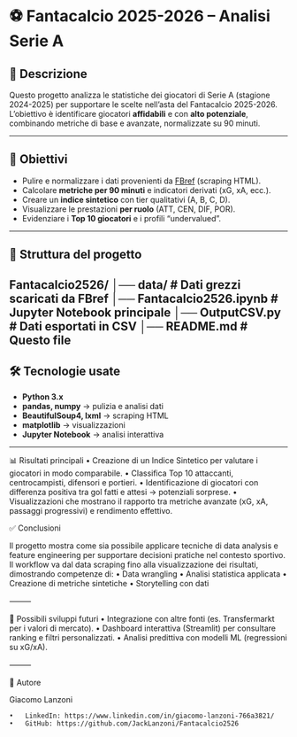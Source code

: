 # ⚽ Fantacalcio 2025-2026 – Analisi Serie A

## 📌 Descrizione
Questo progetto analizza le statistiche dei giocatori di Serie A (stagione 2024-2025) per supportare le scelte nell’asta del Fantacalcio 2025-2026.  
L’obiettivo è identificare giocatori **affidabili** e con **alto potenziale**, combinando metriche di base e avanzate, normalizzate su 90 minuti.

---

## 🎯 Obiettivi
- Pulire e normalizzare i dati provenienti da [FBref](https://fbref.com/) (scraping HTML).
- Calcolare **metriche per 90 minuti** e indicatori derivati (xG, xA, ecc.).
- Creare un **indice sintetico** con tier qualitativi (A, B, C, D).
- Visualizzare le prestazioni **per ruolo** (ATT, CEN, DIF, POR).
- Evidenziare i **Top 10 giocatori** e i profili “undervalued”.

---

## 📂 Struttura del progetto
Fantacalcio2526/
│── data/                  # Dati grezzi scaricati da FBref
│── Fantacalcio2526.ipynb  # Jupyter Notebook principale
│── OutputCSV.py           # Dati esportati in CSV
│── README.md              # Questo file
---

## 🛠️ Tecnologie usate
- **Python 3.x**
- **pandas, numpy** → pulizia e analisi dati
- **BeautifulSoup4, lxml** → scraping HTML
- **matplotlib** → visualizzazioni
- **Jupyter Notebook** → analisi interattiva

---

📊 Risultati principali
	•	Creazione di un Indice Sintetico per valutare i giocatori in modo comparabile.
	•	Classifica Top 10 attaccanti, centrocampisti, difensori e portieri.
	•	Identificazione di giocatori con differenza positiva tra gol fatti e attesi → potenziali sorprese.
	•	Visualizzazioni che mostrano il rapporto tra metriche avanzate (xG, xA, passaggi progressivi) e rendimento effettivo.

✅ Conclusioni

Il progetto mostra come sia possibile applicare tecniche di data analysis e feature engineering per supportare decisioni pratiche nel contesto sportivo.
Il workflow va dal data scraping fino alla visualizzazione dei risultati, dimostrando competenze di:
	•	Data wrangling
	•	Analisi statistica applicata
	•	Creazione di metriche sintetiche
	•	Storytelling con dati

⸻

🔮 Possibili sviluppi futuri
	•	Integrazione con altre fonti (es. Transfermarkt per i valori di mercato).
	•	Dashboard interattiva (Streamlit) per consultare ranking e filtri personalizzati.
	•	Analisi predittiva con modelli ML (regressioni su xG/xA).

⸻

👤 Autore

Giacomo Lanzoni

	•	LinkedIn: https://www.linkedin.com/in/giacomo-lanzoni-766a3821/
	•	GitHub: https://github.com/JackLanzoni/Fantacalcio2526
